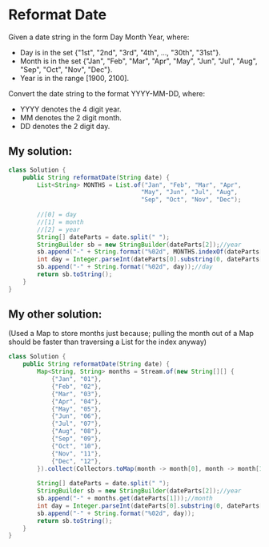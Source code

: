 # Reformat Date

Given a date string in the form Day Month Year, where:

* Day is in the set {"1st", "2nd", "3rd", "4th", ..., "30th", "31st"}.
* Month is in the set {"Jan", "Feb", "Mar", "Apr", "May", "Jun", "Jul", "Aug", "Sep", "Oct", "Nov", "Dec"}.
* Year is in the range [1900, 2100].

Convert the date string to the format YYYY-MM-DD, where:

* YYYY denotes the 4 digit year.
* MM denotes the 2 digit month.
* DD denotes the 2 digit day.

## My solution:

```Java
class Solution {
    public String reformatDate(String date) {
        List<String> MONTHS = List.of("Jan", "Feb", "Mar", "Apr",
                                     "May", "Jun", "Jul", "Aug",
                                     "Sep", "Oct", "Nov", "Dec");
        
        //[0] = day
        //[1] = month
        //[2] = year
        String[] dateParts = date.split(" ");
        StringBuilder sb = new StringBuilder(dateParts[2]);//year
        sb.append("-" + String.format("%02d", MONTHS.indexOf(dateParts[1]) + 1));//month
        int day = Integer.parseInt(dateParts[0].substring(0, dateParts[0].length() - 2));
        sb.append("-" + String.format("%02d", day));//day
        return sb.toString();
    }
}
```

## My other solution:
(Used a Map to store months just because; pulling the month out of a Map should be faster than traversing a List for the index anyway)

```Java
class Solution {
    public String reformatDate(String date) {
        Map<String, String> months = Stream.of(new String[][] {
            {"Jan", "01"},
            {"Feb", "02"},
            {"Mar", "03"},
            {"Apr", "04"},
            {"May", "05"},
            {"Jun", "06"},
            {"Jul", "07"},
            {"Aug", "08"},
            {"Sep", "09"},
            {"Oct", "10"},
            {"Nov", "11"},
            {"Dec", "12"},
        }).collect(Collectors.toMap(month -> month[0], month -> month[1]));
        
        String[] dateParts = date.split(" ");
        StringBuilder sb = new StringBuilder(dateParts[2]);//year
        sb.append("-" + months.get(dateParts[1]));//month
        int day = Integer.parseInt(dateParts[0].substring(0, dateParts[0].length() - 2));
        sb.append("-" + String.format("%02d", day));
        return sb.toString();
    }
}
```

